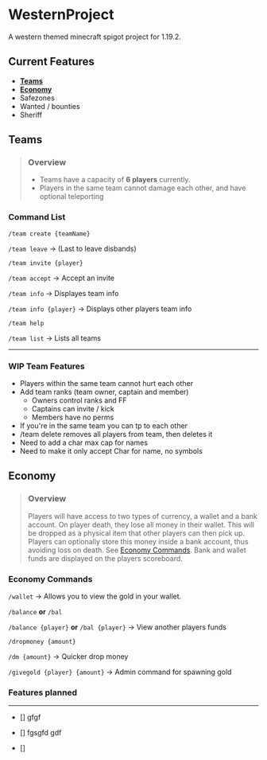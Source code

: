 # WesternProject

A western themed minecraft spigot project for 1.19.2.

## Current Features

- [**Teams**](#teams)
- [**Economy**](#economy)
- Safezones
- Wanted / bounties
- Sheriff

## Teams 
> ### Overview
>
>- Teams have a capacity of **6 players** currently.
>- Players in the same team cannot damage each other, and have optional teleporting

### Command List 

``/team create {teamName}``

``/team leave`` -> (Last to leave disbands)

``/team invite {player}``

``/team accept`` -> Accept an invite

``/team info`` -> Displayes team info

``/team info {player}`` -> Displays other players team info

``/team help``

``/team list`` -> Lists all teams

---

### **WIP Team Features**

- Players within the same team cannot hurt each other
- Add team ranks (team owner, captain and member)
    - Owners control ranks and FF
    - Captains can invite / kick
    - Members have no perms
- If you're in the same team you can tp to each other
- /team delete removes all players from team, then deletes it
- Need to add a char max cap for names
- Need to make it only accept Char for name, no symbols

## Economy

> ### Overview
>
> Players will have access to two types of currency, a wallet and a bank account. 
> On player death, they lose all money in their wallet. This will be dropped as a physical item that other players can then pick up. Players can optionally store this money inside a bank account, thus avoiding loss on death. See [Economy Commands](#economy-commands). Bank and wallet funds are displayed on the players scoreboard.

### Economy Commands

``/wallet`` -> Allows you to view the gold in your wallet.

``/balance`` **or** ``/bal`` 

``/balance {player}`` **or** ``/bal {player}`` -> View another players funds

``/dropmoney {amount}``

``/dm {amount}`` -> Quicker drop money

``/givegold {player} {amount}`` -> Admin command for spawning gold

### **Features planned**

---

- [] gfgf

- [] fgsgfd gdf

- [] 
